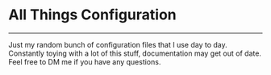 # All Things Configuration
---

Just my random bunch of configuration files that I use day to day. 
Constantly toying with a lot of this stuff, documentation may get out of date. Feel free to DM me if you have any questions.

